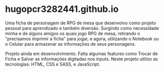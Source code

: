 # hugopcr3282441.github.io

Uma ficha de personagem de RPG de mesa que desenvolvo como projeto pessoal para aprendizado e também diversão. 
Surgindo como necessidade minha e de alguns amigos os quais jogo RPG de mesa, retirando o "precisamos imprimir a ficha" para jogar, e agora, utilizando o 
Notebook ou o Celular para armazenar as informações de seus personagens.

Projeto ainda em desenvolvimento. Falta algumas features como Trocar de Ficha e Salvar as informações digitadas nos inputs.
Neste projeto utilizo as tecnologias: HTML, CSS e SASS, e JavaScript.
